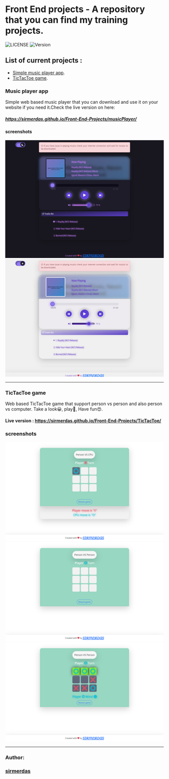 # Front End projects - A repository that you can find my training projects.

![LICENSE](https://img.shields.io/github/license/SirMERDAS/Front-End-Projects) ![Version](https://img.shields.io/github/v/release/SirMERDAS/Front-End-Projects)

## List of current projects :

- [Simple music player app](#music-player-app).
- [TicTacToe game](#tictactoe-game).

### Music player app

Simple web based music player that you can download and use it on your website if you need it.Check the live version on here:

##### https://sirmerdas.github.io/Front-End-Projects/musicPlayer/

#### screenshots

![1](./musicPlayer/screenshot.png)
![2](./musicPlayer/screenshot-2.png)

---

### TicTacToe game

Web based TicTacToe game that support person vs person and also person vs computer.
Take a look😀, play🤗, Have fun😍.

#### Live version : https://sirmerdas.github.io/Front-End-Projects/TicTacToe/

### screenshots

![1](./TicTacToe/screenshot.png)
![2](./TicTacToe/screenshot-2.png)
![3](./TicTacToe/screenshot-3.png)

---

### Author:

### [sirmerdas](https://sirmerdas.ir)
